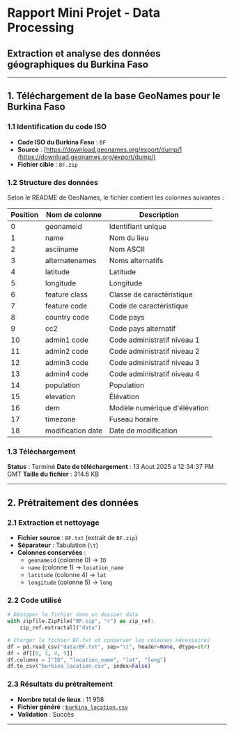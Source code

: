 # Rapport Mini Projet - Data Processing
## Extraction et analyse des données géographiques du Burkina Faso

---

## 1. Téléchargement de la base GeoNames pour le Burkina Faso

### 1.1 Identification du code ISO
- **Code ISO du Burkina Faso** : `BF`
- **Source** : [https://download.geonames.org/export/dump/](https://download.geonames.org/export/dump/)
- **Fichier cible** : `BF.zip`

### 1.2 Structure des données
Selon le README de GeoNames, le fichier contient les colonnes suivantes :

| Position | Nom de colonne | Description |
|----------|----------------|-------------|
| 0 | geonameid | Identifiant unique |
| 1 | name | Nom du lieu |
| 2 | asciiname | Nom ASCII |
| 3 | alternatenames | Noms alternatifs |
| 4 | latitude | Latitude |
| 5 | longitude | Longitude |
| 6 | feature class | Classe de caractéristique |
| 7 | feature code | Code de caractéristique |
| 8 | country code | Code pays |
| 9 | cc2 | Code pays alternatif |
| 10 | admin1 code | Code administratif niveau 1 |
| 11 | admin2 code | Code administratif niveau 2 |
| 12 | admin3 code | Code administratif niveau 3 |
| 13 | admin4 code | Code administratif niveau 4 |
| 14 | population | Population |
| 15 | elevation | Élévation |
| 16 | dem | Modèle numérique d'élévation |
| 17 | timezone | Fuseau horaire |
| 18 | modification date | Date de modification |

### 1.3 Téléchargement
**Status** : Terminé 
**Date de téléchargement** : 13 Aout 2025 a 12∶34∶37 PM GMT
**Taille du fichier** : 314.6 KB

---
## 2. Prétraitement des données

### 2.1 Extraction et nettoyage
- **Fichier source** : `BF.txt` (extrait de `BF.zip`)
- **Séparateur** : Tabulation (`\t`)
- **Colonnes conservées** :
  - `geonameid` (colonne 0) → `ID`
  - `name` (colonne 1) → `location_name` 
  - `latitude` (colonne 4) → `lat`
  - `longitude` (colonne 5) → `long`

### 2.2 Code utilisé
```python
# Dézipper le fichier dans un dossier data
with zipfile.ZipFile("BF.zip", "r") as zip_ref:
    zip_ref.extractall("data")

# Charger le fichier BF.txt et conserver les colonnes nécessaires
df = pd.read_csv("data/BF.txt", sep="\t", header=None, dtype=str)
df = df[[0, 1, 4, 5]]
df.columns = ["ID", "location_name", "lat", "long"]
df.to_csv("burkina_location.csv", index=False)
```

### 2.3 Résultats du prétraitement
- **Nombre total de lieux** : 11 958
- **Fichier généré** : [`burkina_location.csv`](./burkina_location.csv)
- **Validation** : Succès

---
